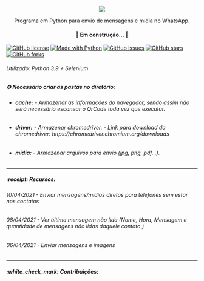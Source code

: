 <p align="center"><img src="https://github.com/foratto/Python-WhatsMsg/blob/main/midia/WhatsMsg.png"></p>

<p align="center">Programa em Python para envio de mensagens e mídia no WhatsApp.</p>

<h4 align="center">🚧 Em construção... 🚧</h4>

<a href="https://github.com/foratto/Python-WhatsMsg/blob/main/LICENSE"><img alt="GitHub license" src="https://img.shields.io/github/license/foratto/Python-WhatsMsg"></a>
<a href="https://python.org"><img alt="Made with Python" src="https://img.shields.io/badge/Made%20with-Python-green"></a>
<a href="https://github.com/foratto/Python-WhatsMsg/issues"><img alt="GitHub issues" src="https://img.shields.io/github/issues/foratto/Python-WhatsMsg"></a>
<a href="https://github.com/foratto/Python-WhatsMsg/stargazers"><img alt="GitHub stars" src="https://img.shields.io/github/stars/foratto/Python-WhatsMsg"></a>
<a href="https://github.com/foratto/Python-WhatsMsg/network"><img alt="GitHub forks" src="https://img.shields.io/github/forks/foratto/Python-WhatsMsg"></a>

<h6>Utilizado: Python 3.9 + Selenium</h6>

<b><h5>:gear: Necessário criar as pastas no diretório:</h5></b>
- <h6><b>cache:</b> - Armazenar as informacões do navegador, sendo assim não será necessário escanear o QrCode toda vez que executar.</h6>
- <h6><b>driver:</b> - Armazenar chromedriver. - Link para download do chromedriver: https://chromedriver.chromium.org/downloads</h6>
- <h6><b>midia:</b> - Armazenar arquivos para envio (jpg, png, pdf...).</h6>
<hr>
<b><h5>:receipt: Recursos:</h5></b>
<h6>10/04/2021 - Enviar mensagens/midias diretas para telefones sem estar nos contatos</h6>
<h6>08/04/2021 - Ver última mensagem não lida (Nome, Hora, Mensagem e quantidade de mensagens não lidas daquele contato.)</h6>
<h6>06/04/2021 - Enviar mensagens e imagens</h6>
<hr>  
<h5>:white_check_mark: Contribuições:</h5>
